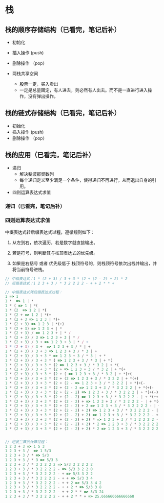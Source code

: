 # 栈

## 栈的顺序存储结构（已看完，笔记后补）

- 初始化
- 插入操作 (push)
- 删除操作 （pop）

- 两栈共享空间

  - 股票一定，买入卖出
  - 一定是总量固定，有人进去，则必然有人出去。而不是一直进行进入操作，没有弹出操作。

## 栈的链式存储结构（已看完，笔记后补）

- 初始化
- 插入操作 (push)
- 删除操作 （pop）

## 栈的应用（已看完，笔记后补）

- 递归
  - 解决斐波那契数列
  - 每个递归定义至少满足一个条件，使得递归不再进行，从而退出自身的引用。
- 四则运算表达式求值

### 递归（已看完，笔记后补）

### 四则运算表达式求值

中缀表达式转后缀表达式过程，遵循规则如下：

1. 从左到右，依次遍历，若是数字就直接输出。

2. 若是符号，则判断其与栈顶表达式的优先级。

3. 如果是右括号 或者 优先级低于 栈顶符号的，则栈顶符号依次出栈并输出，并将当前符号进栈。

```js
// 中缀表达式：1 * (2 + 3) / 3 + 3 * (2 + (2 - 2) + 2) * 2
// 后缀表达式：1 2 3 + 3 / * 3 2 2 2 2 - + + 2 * * +

// 中缀表达式转后缀表达式过程：
1 => 1
1 *  => 1 | *
1 * ( => 1 | *(
1 * (2  => 1 2 | *(
1 * (2 + => 1 2 | *(+
1 * (2 + 3 => 1 2 3 | *(+
1 * (2 + 3) => 1 2 3 | *(+)
1 * (2 + 3) => 1 2 3 + | *
1 * (2 + 3) / => 1 2 3 + | * /
1 * (2 + 3) / 3 => 1 2 3 + 3 | * /
1 * (2 + 3) / 3 + => 1 2 3 + 3 | * / +
1 * (2 + 3) / 3 +  => 1 2 3 + 3 / * | +
1 * (2 + 3) / 3 + 3 => 1 2 3 + 3 / * 3 | +
1 * (2 + 3) / 3 + 3 * => 1 2 3 + 3 / * 3 | + *
1 * (2 + 3) / 3 + 3 * ( => 1 2 3 + 3 / * 3 | + *(
1 * (2 + 3) / 3 + 3 * (2 => 1 2 3 + 3 / * 3 2 | + *(
1 * (2 + 3) / 3 + 3 * (2 + => 1 2 3 + 3 / * 3 2 | + *(+
1 * (2 + 3) / 3 + 3 * (2 + ( => 1 2 3 + 3 / * 3 2 | + *(+(
1 * (2 + 3) / 3 + 3 * (2 + (2 => 1 2 3 + 3 / * 3 2 2 | + *(+(
1 * (2 + 3) / 3 + 3 * (2 + (2 - => 1 2 3 + 3 / * 3 2 2 | + *(+(-
1 * (2 + 3) / 3 + 3 * (2 + (2 - 2 => 1 2 3 + 3 / * 3 2 2 2 | + *(+(-
1 * (2 + 3) / 3 + 3 * (2 + (2 - 2) => 1 2 3 + 3 / * 3 2 2 2 | + *(+(-)
1 * (2 + 3) / 3 + 3 * (2 + (2 - 2) => 1 2 3 + 3 / * 3 2 2 2 - | + *(++
1 * (2 + 3) / 3 + 3 * (2 + (2 - 2) + => 1 2 3 + 3 / * 3 2 2 2 - | + *(++
1 * (2 + 3) / 3 + 3 * (2 + (2 - 2) + 2 => 1 2 3 + 3 / * 3 2 2 2 2 - | + *(++
1 * (2 + 3) / 3 + 3 * (2 + (2 - 2) + 2) => 1 2 3 + 3 / * 3 2 2 2 2 - | + *(++)
1 * (2 + 3) / 3 + 3 * (2 + (2 - 2) + 2) => 1 2 3 + 3 / * 3 2 2 2 2 - + + | + *
1 * (2 + 3) / 3 + 3 * (2 + (2 - 2) + 2) * => 1 2 3 + 3 / * 3 2 2 2 2 - + + | + * *
1 * (2 + 3) / 3 + 3 * (2 + (2 - 2) + 2) * 2 => 1 2 3 + 3 / * 3 2 2 2 2 - + + 2 | + * *
1 * (2 + 3) / 3 + 3 * (2 + (2 - 2) + 2) * 2 => 1 2 3 + 3 / * 3 2 2 2 2 - + + 2 * * + |


// 逆波兰算法计算过程：
1 2 3 + 3 => 1 5 3
1 2 3 + 3 /  => 1 5/3
1 2 3 + 3 / * => 5/3
1 2 3 + 3 / * 3 => 5/3 3
1 2 3 + 3 / * 3 2 2 2 2 => 5/3 3 2 2 2 2
1 2 3 + 3 / * 3 2 2 2 2 - => 5/3 3 2 2 0
1 2 3 + 3 / * 3 2 2 2 2 - + => 5/3 3 2 2
1 2 3 + 3 / * 3 2 2 2 2 - + + => 5/3 3 4
1 2 3 + 3 / * 3 2 2 2 2 - + + 2 => 5/3 3 4 2
1 2 3 + 3 / * 3 2 2 2 2 - + + 2 * => 5/3 3 8
1 2 3 + 3 / * 3 2 2 2 2 - + + 2 * * => 5/3 24
1 2 3 + 3 / * 3 2 2 2 2 - + + 2 * * + => 25.666666666666668
```
